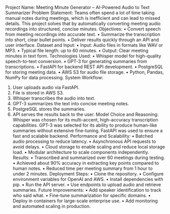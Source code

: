 Project Name: Meeting Minute Generator – AI-Powered Audio to Text Summarizer
Problem Statement:
Teams often spend a lot of time taking manual notes during meetings, which is inefficient and can lead to missed details. This project solves that by automatically converting meeting audio recordings into structured, concise minutes.
Objectives:
• Convert speech from meeting recordings into accurate text.
• Summarize the transcription into short, clear bullet points.
• Deliver results quickly through an API and user interface.
Dataset and Input:
• Input: Audio files in formats like WAV or MP3.
• Typical file length: up to 60 minutes.
• Output: Clear meeting minutes in text form.
Technologies Used:
• Whisper model for high-quality speech-to-text conversion.
• GPT-3 for generating summaries from transcriptions.
• FastAPI for backend REST API development.
• PostgreSQL for storing meeting data.
• AWS S3 for audio file storage.
• Python, Pandas, NumPy for data processing.
System Workflow:
1.	User uploads audio via FastAPI.
2.	File is stored in AWS S3.
3.	Whisper transcribes the audio into text.
4.	GPT-3 summarizes the text into concise meeting notes.
5.	PostgreSQL stores the summaries.
6.	API serves the results back to the user.
Model Choice and Reasoning:
Whisper was chosen for its multi-accent, high-accuracy transcription capabilities. GPT-3 was selected for its ability to produce human-like summaries without extensive fine-tuning. FastAPI was used to ensure a fast and scalable backend.
Performance and Scalability:
• Batched audio processing to reduce latency.
• Asynchronous API requests to avoid delays.
• Cloud storage to enable scaling and reduce local storage load.
• Modular architecture to scale components independently.
Results:
• Transcribed and summarized over 60 meetings during testing.
• Achieved about 90% accuracy in extracting key points compared to human notes.
• Reduced time per meeting summary from 1 hour to under 2 minutes.
Deployment Steps:
• Clone the repository.
• Configure environment variables for OpenAI and AWS.
• Install dependencies with pip.
• Run the API server.
• Use endpoints to upload audio and retrieve summaries.
Future Improvements:
• Add speaker identification to track who said what.
• Fine-tune summarization for specific domains.
• Deploy in containers for large-scale enterprise use.
• Add monitoring and automated scaling in production.

